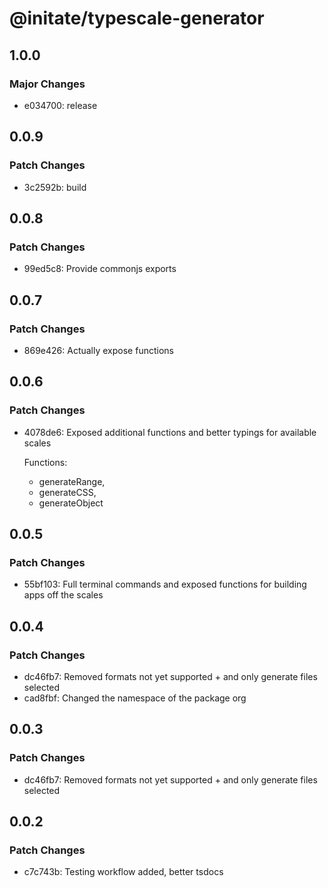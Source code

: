 # @initate/typescale-generator

## 1.0.0

### Major Changes

- e034700: release

## 0.0.9

### Patch Changes

- 3c2592b: build

## 0.0.8

### Patch Changes

- 99ed5c8: Provide commonjs exports

## 0.0.7

### Patch Changes

- 869e426: Actually expose functions

## 0.0.6

### Patch Changes

- 4078de6: Exposed additional functions and better typings for available scales

  Functions:

  - generateRange,
  - generateCSS,
  - generateObject

## 0.0.5

### Patch Changes

- 55bf103: Full terminal commands and exposed functions for building apps off the scales

## 0.0.4

### Patch Changes

- dc46fb7: Removed formats not yet supported + and only generate files selected
- cad8fbf: Changed the namespace of the package org

## 0.0.3

### Patch Changes

- dc46fb7: Removed formats not yet supported + and only generate files selected

## 0.0.2

### Patch Changes

- c7c743b: Testing workflow added, better tsdocs

